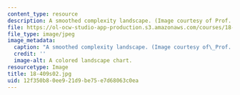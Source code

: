 ```yaml
---
content_type: resource
description: A smoothed complexity landscape. (Image courtesy of Prof. Daniel Spielman.)
file: https://ol-ocw-studio-app-production.s3.amazonaws.com/courses/18-409-behavior-of-algorithms-spring-2002/12f350b80ee921d9be75e7d68063c0ea_18-409s02.jpg
file_type: image/jpeg
image_metadata:
  caption: "A smoothed complexity landscape. (Image courtesy of\_Prof. Daniel Spielman.)"
  credit: ''
  image-alt: A colored landscape chart.
resourcetype: Image
title: 18-409s02.jpg
uid: 12f350b8-0ee9-21d9-be75-e7d68063c0ea
---
```

